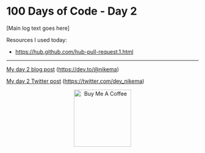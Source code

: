 # 100 Days of Code - Day 2

[Main log text goes here]

Resources I used today:
- https://hub.github.com/hub-pull-request.1.html

****

[My day 2 blog post](https://dev.to/nikema/nikema-s-100-days-of-code-3a3n) (https://dev.to/@nikema)

[My day 2 Twitter post](https://twitter.com/dev_nikema/status/1229463477766373376?s=20) (https://twitter.com/dev_nikema)

<p align="center"> <a href="https://www.buymeacoffee.com/nikema" target="_blank"><img src="https://cdn.buymeacoffee.com/buttons/default-orange.png" alt="Buy Me A Coffee" width="150px"></a></center></p>


